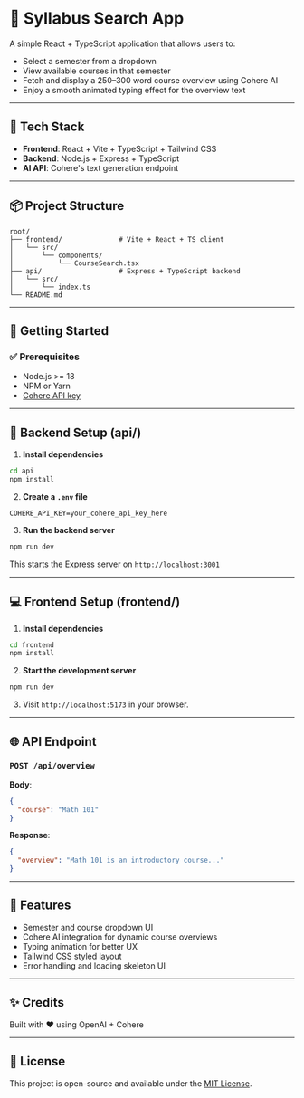 # 📘 Syllabus Search App

A simple React + TypeScript application that allows users to:

* Select a semester from a dropdown
* View available courses in that semester
* Fetch and display a 250–300 word course overview using Cohere AI
* Enjoy a smooth animated typing effect for the overview text

---

## 🧩 Tech Stack

* **Frontend**: React + Vite + TypeScript + Tailwind CSS
* **Backend**: Node.js + Express + TypeScript
* **AI API**: Cohere's text generation endpoint

---

## 📦 Project Structure

```
root/
├── frontend/              # Vite + React + TS client
│   └── src/
│       └── components/
│           └── CourseSearch.tsx
├── api/                   # Express + TypeScript backend
│   └── src/
│       └── index.ts
└── README.md
```

---

## 🚀 Getting Started

### ✅ Prerequisites

* Node.js >= 18
* NPM or Yarn
* [Cohere API key](https://dashboard.cohere.com/api-keys)

---

## 🔧 Backend Setup (api/)

1. **Install dependencies**

```bash
cd api
npm install
```

2. **Create a `.env` file**

```env
COHERE_API_KEY=your_cohere_api_key_here
```

3. **Run the backend server**

```bash
npm run dev
```

This starts the Express server on `http://localhost:3001`

---

## 💻 Frontend Setup (frontend/)

1. **Install dependencies**

```bash
cd frontend
npm install
```

2. **Start the development server**

```bash
npm run dev
```

3. Visit `http://localhost:5173` in your browser.

---

## 🌐 API Endpoint

### `POST /api/overview`

**Body**:

```json
{
  "course": "Math 101"
}
```

**Response**:

```json
{
  "overview": "Math 101 is an introductory course..."
}
```

---

## 🧠 Features

* Semester and course dropdown UI
* Cohere AI integration for dynamic course overviews
* Typing animation for better UX
* Tailwind CSS styled layout
* Error handling and loading skeleton UI

---

## ✨ Credits

Built with ❤️  using OpenAI + Cohere

---

## 📝 License

This project is open-source and available under the [MIT License](LICENSE).
